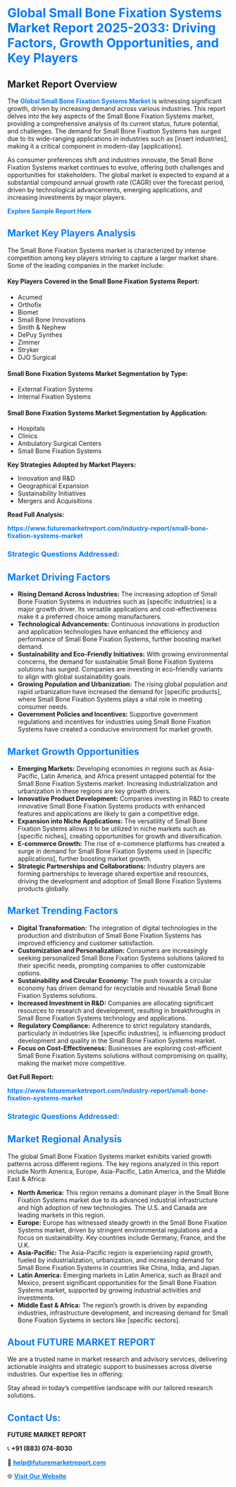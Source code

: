 <h1 style="color: #007BFF;">Global Small Bone Fixation Systems Market Report 2025-2033: Driving Factors, Growth Opportunities, and Key Players</h1>

<section id="overview">
<h2>Market Report Overview</h2>
<p>The <a href="https://www.futuremarketreport.com/industry-report/small-bone-fixation-systems-market" style="color: #007BFF; text-decoration: none;"><strong>Global Small Bone Fixation Systems Market</strong></a> is witnessing significant growth, driven by increasing demand across various industries. This report delves into the key aspects of the Small Bone Fixation Systems market, providing a comprehensive analysis of its current status, future potential, and challenges. The demand for Small Bone Fixation Systems has surged due to its wide-ranging applications in industries such as [insert industries], making it a critical component in modern-day [applications].</p>
<p>As consumer preferences shift and industries innovate, the Small Bone Fixation Systems market continues to evolve, offering both challenges and opportunities for stakeholders. The global market is expected to expand at a substantial compound annual growth rate (CAGR) over the forecast period, driven by technological advancements, emerging applications, and increasing investments by major players.</p>
</section>

<section id="overview">
<p><a href="https://www.futuremarketreport.com/request-sample/reportId=122267" style="color: #007BFF; text-decoration: none;"><strong>Explore Sample Report Here</strong></a></p>
</section>

<section id="key-players">
<h2 style="color: #007BFF;">Market Key Players Analysis</h2>
<p>The Small Bone Fixation Systems market is characterized by intense competition among key players striving to capture a larger market share. Some of the leading companies in the market include:</p>
<h4>Key Players Covered in the Small Bone Fixation Systems Report:</h4>
<ul><li>Acumed</li><li>Orthofix</li><li>Biomet</li><li>Small Bone Innovations</li><li>Smith &amp; Nephew</li><li>DePuy Synthes</li><li>Zimmer</li><li>Stryker</li><li>DJO Surgical</li></ul>
<h4>Small Bone Fixation Systems Market Segmentation by Type:</h4>
<ul><li>External Fixation Systems</li><li>Internal Fixation Systems</li></ul>

<h4>Small Bone Fixation Systems Market Segmentation by Application:</h4>
<ul><li>Hospitals</li><li>Clinics</li><li>Ambulatory Surgical Centers</li><li>Small Bone Fixation Systems</li></ul>
<p><strong>Key Strategies Adopted by Market Players:</strong></p>
<ul>
<li>Innovation and R&D</li>
<li>Geographical Expansion</li>
<li>Sustainability Initiatives</li>
<li>Mergers and Acquisitions</li>
</ul>
</section>

<section>
<p><strong>Read Full Analysis: </strong></p><a href="https://www.futuremarketreport.com/industry-report/small-bone-fixation-systems-market" style="color: #007BFF; text-decoration: none;"><strong>https://www.futuremarketreport.com/industry-report/small-bone-fixation-systems-market</strong></a>
<h3 style="color: #007BFF;">Strategic Questions Addressed:</h3>
</section>

<section id="driving-factors">
<h2 style="color: #007BFF;">Market Driving Factors</h2>
<ul>
<li><strong>Rising Demand Across Industries:</strong> The increasing adoption of Small Bone Fixation Systems in industries such as [specific industries] is a major growth driver. Its versatile applications and cost-effectiveness make it a preferred choice among manufacturers.</li>
<li><strong>Technological Advancements:</strong> Continuous innovations in production and application technologies have enhanced the efficiency and performance of Small Bone Fixation Systems, further boosting market demand.</li>
<li><strong>Sustainability and Eco-Friendly Initiatives:</strong> With growing environmental concerns, the demand for sustainable Small Bone Fixation Systems solutions has surged. Companies are investing in eco-friendly variants to align with global sustainability goals.</li>
<li><strong>Growing Population and Urbanization:</strong> The rising global population and rapid urbanization have increased the demand for [specific products], where Small Bone Fixation Systems plays a vital role in meeting consumer needs.</li>
<li><strong>Government Policies and Incentives:</strong> Supportive government regulations and incentives for industries using Small Bone Fixation Systems have created a conducive environment for market growth.</li>
</ul>
</section>

<section id="growth-opportunities">
<h2 style="color: #007BFF;">Market Growth Opportunities</h2>
<ul>
<li><strong>Emerging Markets:</strong> Developing economies in regions such as Asia-Pacific, Latin America, and Africa present untapped potential for the Small Bone Fixation Systems market. Increasing industrialization and urbanization in these regions are key growth drivers.</li>
<li><strong>Innovative Product Development:</strong> Companies investing in R&D to create innovative Small Bone Fixation Systems products with enhanced features and applications are likely to gain a competitive edge.</li>
<li><strong>Expansion into Niche Applications:</strong> The versatility of Small Bone Fixation Systems allows it to be utilized in niche markets such as [specific niches], creating opportunities for growth and diversification.</li>
<li><strong>E-commerce Growth:</strong> The rise of e-commerce platforms has created a surge in demand for Small Bone Fixation Systems used in [specific applications], further boosting market growth.</li>
<li><strong>Strategic Partnerships and Collaborations:</strong> Industry players are forming partnerships to leverage shared expertise and resources, driving the development and adoption of Small Bone Fixation Systems products globally.</li>
</ul>
</section>

<section id="trending-factors">
<h2 style="color: #007BFF;">Market Trending Factors</h2>
<ul>
<li><strong>Digital Transformation:</strong> The integration of digital technologies in the production and distribution of Small Bone Fixation Systems has improved efficiency and customer satisfaction.</li>
<li><strong>Customization and Personalization:</strong> Consumers are increasingly seeking personalized Small Bone Fixation Systems solutions tailored to their specific needs, prompting companies to offer customizable options.</li>
<li><strong>Sustainability and Circular Economy:</strong> The push towards a circular economy has driven demand for recyclable and reusable Small Bone Fixation Systems solutions.</li>
<li><strong>Increased Investment in R&D:</strong> Companies are allocating significant resources to research and development, resulting in breakthroughs in Small Bone Fixation Systems technology and applications.</li>
<li><strong>Regulatory Compliance:</strong> Adherence to strict regulatory standards, particularly in industries like [specific industries], is influencing product development and quality in the Small Bone Fixation Systems market.</li>
<li><strong>Focus on Cost-Effectiveness:</strong> Businesses are exploring cost-efficient Small Bone Fixation Systems solutions without compromising on quality, making the market more competitive.</li>
</ul>
</section>

<section>
<p><strong>Get Full Report: </strong></p><a href="https://www.futuremarketreport.com/industry-report/small-bone-fixation-systems-market" style="color: #007BFF; text-decoration: none;"><strong>https://www.futuremarketreport.com/industry-report/small-bone-fixation-systems-market</strong></a>
<h3 style="color: #007BFF;">Strategic Questions Addressed:</h3>
</section>


<section id="regional-analysis">
<h2 style="color: #007BFF;">Market Regional Analysis</h2>
<p>The global Small Bone Fixation Systems market exhibits varied growth patterns across different regions. The key regions analyzed in this report include North America, Europe, Asia-Pacific, Latin America, and the Middle East & Africa:</p>
<ul>
<li><strong>North America:</strong> This region remains a dominant player in the Small Bone Fixation Systems market due to its advanced industrial infrastructure and high adoption of new technologies. The U.S. and Canada are leading markets in this region.</li>
<li><strong>Europe:</strong> Europe has witnessed steady growth in the Small Bone Fixation Systems market, driven by stringent environmental regulations and a focus on sustainability. Key countries include Germany, France, and the U.K.</li>
<li><strong>Asia-Pacific:</strong> The Asia-Pacific region is experiencing rapid growth, fueled by industrialization, urbanization, and increasing demand for Small Bone Fixation Systems in countries like China, India, and Japan.</li>
<li><strong>Latin America:</strong> Emerging markets in Latin America, such as Brazil and Mexico, present significant opportunities for the Small Bone Fixation Systems market, supported by growing industrial activities and investments.</li>
<li><strong>Middle East & Africa:</strong> The region’s growth is driven by expanding industries, infrastructure development, and increasing demand for Small Bone Fixation Systems in sectors like [specific sectors].</li>
</ul>
</section>

<footer>
<h2 style="color: #007BFF;">About FUTURE MARKET REPORT</h2>
<p>We are a trusted name in market research and advisory services, delivering actionable insights and strategic support to businesses across diverse industries. Our expertise lies in offering:</p>

<p>Stay ahead in today’s competitive landscape with our tailored research solutions.</p>

<h2 style="color: #007BFF;">Contact Us:</h2>
<p><strong>FUTURE MARKET REPORT</strong></p>
<p>📞 <strong>+91 (883) 074-8030</strong></p>
<p>📧 <strong><a href="mailto:help@futuremarketreport.com" style="color: #007BFF;">help@futuremarketreport.com</a></strong></p>
<p>🌐 <strong><a href="https://www.futuremarketreport.com/" style="color: #007BFF;">Visit Our Website</a></strong></p>
</footer>
